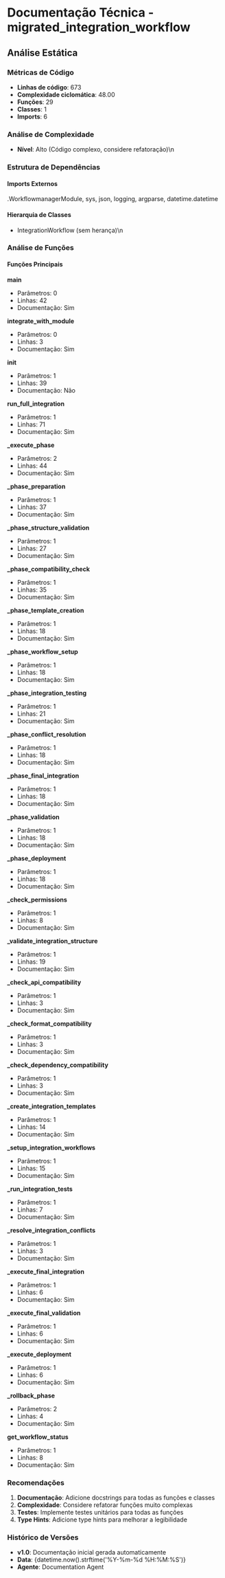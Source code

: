 # Documentação Técnica - migrated_integration_workflow

## Análise Estática

### Métricas de Código
- **Linhas de código**: 673
- **Complexidade ciclomática**: 48.00
- **Funções**: 29
- **Classes**: 1
- **Imports**: 6

### Análise de Complexidade
- **Nível**: Alto (Código complexo, considere refatoração)\n
### Estrutura de Dependências

#### Imports Externos
.WorkflowmanagerModule, sys, json, logging, argparse, datetime.datetime

#### Hierarquia de Classes
- IntegrationWorkflow (sem herança)\n
### Análise de Funções

#### Funções Principais
**main**
- Parâmetros: 0
- Linhas: 42
- Documentação: Sim

**integrate_with_module**
- Parâmetros: 0
- Linhas: 3
- Documentação: Sim

**__init__**
- Parâmetros: 1
- Linhas: 39
- Documentação: Não

**run_full_integration**
- Parâmetros: 1
- Linhas: 71
- Documentação: Sim

**_execute_phase**
- Parâmetros: 2
- Linhas: 44
- Documentação: Sim

**_phase_preparation**
- Parâmetros: 1
- Linhas: 37
- Documentação: Sim

**_phase_structure_validation**
- Parâmetros: 1
- Linhas: 27
- Documentação: Sim

**_phase_compatibility_check**
- Parâmetros: 1
- Linhas: 35
- Documentação: Sim

**_phase_template_creation**
- Parâmetros: 1
- Linhas: 18
- Documentação: Sim

**_phase_workflow_setup**
- Parâmetros: 1
- Linhas: 18
- Documentação: Sim

**_phase_integration_testing**
- Parâmetros: 1
- Linhas: 21
- Documentação: Sim

**_phase_conflict_resolution**
- Parâmetros: 1
- Linhas: 18
- Documentação: Sim

**_phase_final_integration**
- Parâmetros: 1
- Linhas: 18
- Documentação: Sim

**_phase_validation**
- Parâmetros: 1
- Linhas: 18
- Documentação: Sim

**_phase_deployment**
- Parâmetros: 1
- Linhas: 18
- Documentação: Sim

**_check_permissions**
- Parâmetros: 1
- Linhas: 8
- Documentação: Sim

**_validate_integration_structure**
- Parâmetros: 1
- Linhas: 19
- Documentação: Sim

**_check_api_compatibility**
- Parâmetros: 1
- Linhas: 3
- Documentação: Sim

**_check_format_compatibility**
- Parâmetros: 1
- Linhas: 3
- Documentação: Sim

**_check_dependency_compatibility**
- Parâmetros: 1
- Linhas: 3
- Documentação: Sim

**_create_integration_templates**
- Parâmetros: 1
- Linhas: 14
- Documentação: Sim

**_setup_integration_workflows**
- Parâmetros: 1
- Linhas: 15
- Documentação: Sim

**_run_integration_tests**
- Parâmetros: 1
- Linhas: 7
- Documentação: Sim

**_resolve_integration_conflicts**
- Parâmetros: 1
- Linhas: 3
- Documentação: Sim

**_execute_final_integration**
- Parâmetros: 1
- Linhas: 6
- Documentação: Sim

**_execute_final_validation**
- Parâmetros: 1
- Linhas: 6
- Documentação: Sim

**_execute_deployment**
- Parâmetros: 1
- Linhas: 6
- Documentação: Sim

**_rollback_phase**
- Parâmetros: 2
- Linhas: 4
- Documentação: Sim

**get_workflow_status**
- Parâmetros: 1
- Linhas: 8
- Documentação: Sim

### Recomendações

1. **Documentação**: Adicione docstrings para todas as funções e classes
2. **Complexidade**: Considere refatorar funções muito complexas
3. **Testes**: Implemente testes unitários para todas as funções
4. **Type Hints**: Adicione type hints para melhorar a legibilidade

### Histórico de Versões

- **v1.0**: Documentação inicial gerada automaticamente
- **Data**: {datetime.now().strftime('%Y-%m-%d %H:%M:%S')}
- **Agente**: Documentation Agent

